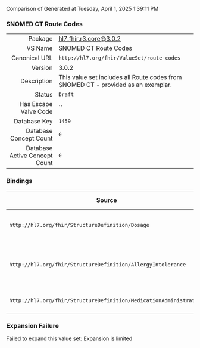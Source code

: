 Comparison of 
Generated at Tuesday, April 1, 2025 1:39:11 PM

### SNOMED CT Route Codes

|      |     |
| ---: | --- |
| Package | hl7.fhir.r3.core@3.0.2 |
| VS Name | SNOMED CT Route Codes |
| Canonical URL | `http://hl7.org/fhir/ValueSet/route-codes` |
| Version | 3.0.2 |
| Description | This value set includes all Route codes from SNOMED CT - provided as an exemplar. |
| Status | `Draft` |
| Has Escape Valve Code | `` |
| Database Key | `1459` |
| Database Concept Count | `0` |
| Database Active Concept Count | `0` |
### Bindings

| Source | Element | Binding | Strength | Element Short |
| ------ | ------- | ------- | -------- | ------------- |
| `http://hl7.org/fhir/StructureDefinition/Dosage` | `Dosage.route` | `http://hl7.org/fhir/ValueSet/route-codes` | `Example` | How drug should enter body |
| `http://hl7.org/fhir/StructureDefinition/AllergyIntolerance` | `AllergyIntolerance.reaction.exposureRoute` | `http://hl7.org/fhir/ValueSet/route-codes` | `Example` | How the subject was exposed to the substance |
| `http://hl7.org/fhir/StructureDefinition/MedicationAdministration` | `MedicationAdministration.dosage.route` | `http://hl7.org/fhir/ValueSet/route-codes` | `Example` | Path of substance into body |

### Expansion Failure

Failed to expand this value set: Expansion is limited
